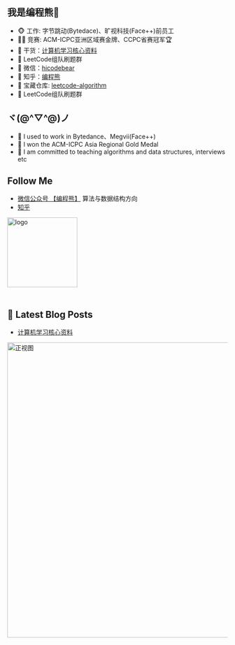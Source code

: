 ## 我是编程熊🐻

- 🐵 工作: 字节跳动(Bytedace)、旷视科技(Face++)前员工
- 👨‍💻 竞赛: ACM-ICPC亚洲区域赛金牌、CCPC省赛冠军🏆
- 🌱 干货：[计算机学习核心资料](https://mp.weixin.qq.com/s/AgoVT6LkHojzG6ixbWgGJw)
- 👭 LeetCode组队刷题群
- 💬 微信：[hicodebear](https://gitee.com/hicodebear/upic/raw/master/uPic/%E7%BC%96%E7%A8%8B%E7%86%8A%E4%B8%AA%E4%BA%BA%E5%BE%AE%E4%BF%A1%E4%BA%8C%E7%BB%B4%E7%A0%81.jpeg)
- 🤔 知乎：[编程熊](https://www.zhihu.com/people/yu-ming-58-91)
- 🏡 宝藏仓库: [leetcode-algorithm](https://github.com/hicodebear/leetcode-algorithm)
- 👭 LeetCode组队刷题群

## ヾ(@^▽^@)ノ
 
- 🔭 I used to work in Bytedance、Megvii(Face++)
- 🌱 I won the ACM-ICPC Asia Regional Gold Medal
- 💬 I am committed to teaching algorithms and data structures, interviews etc

##  Follow Me

- [微信公众号 【编程熊】](https://gitee.com/hicodebear/upic/raw/master/uPic/%E6%AD%A3%E8%A7%86%E5%9B%BE.png) 算法与数据结构方向
- [知乎](https://www.zhihu.com/people/yu-ming-58-91)

<img src="https://github-profile-trophy.vercel.app/?username=hicodebear&theme=flat&column=7" alt="logo" height="160" align="center" style="margin: auto; margin-bottom: 20px;" />

## 📕 Latest Blog Posts

<!-- BLOG-POST-LIST:START -->
- [计算机学习核心资料](https://mp.weixin.qq.com/s/AgoVT6LkHojzG6ixbWgGJw)
<!-- BLOG-POST-LIST:END -->


<img width="676" alt="正视图" src="https://gitee.com/hicodebear/upic/raw/master/uPic/%E6%AD%A3%E8%A7%86%E5%9B%BE.png">

